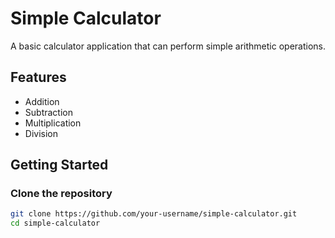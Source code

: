 # Simple Calculator

A basic calculator application that can perform simple arithmetic operations.

## Features
- Addition
- Subtraction
- Multiplication
- Division

## Getting Started

### Clone the repository
```bash
git clone https://github.com/your-username/simple-calculator.git
cd simple-calculator
